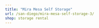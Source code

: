 ```yaml
---
title: "Mira Mesa Self Storage"
url: /san-diego/mira-mesa-self-storage-3/
shop: storage rental
---
```

